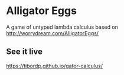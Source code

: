 # Alligator Eggs

A game of untyped lambda calculus based on http://worrydream.com/AlligatorEggs/

## See it live
https://tibordp.github.io/gator-calculus/
